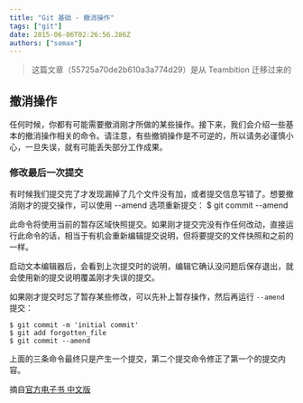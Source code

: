 ```yaml
---
title: "Git 基础 - 撤消操作"
tags: ["git"]
date: 2015-06-06T02:26:56.286Z
authors: ["somax"]
---
```


> 这篇文章（55725a70de2b610a3a774d29）是从 Teambition 迁移过来的


## 撤消操作
任何时候，你都有可能需要撤消刚才所做的某些操作。接下来，我们会介绍一些基本的撤消操作相关的命令。请注意，有些撤销操作是不可逆的，所以请务必谨慎小心，一旦失误，就有可能丢失部分工作成果。

### 修改最后一次提交
有时候我们提交完了才发现漏掉了几个文件没有加，或者提交信息写错了。想要撤消刚才的提交操作，可以使用 --amend 选项重新提交：
    $ git commit --amend

此命令将使用当前的暂存区域快照提交。如果刚才提交完没有作任何改动，直接运行此命令的话，相当于有机会重新编辑提交说明，但将要提交的文件快照和之前的一样。

启动文本编辑器后，会看到上次提交时的说明，编辑它确认没问题后保存退出，就会使用新的提交说明覆盖刚才失误的提交。

如果刚才提交时忘了暂存某些修改，可以先补上暂存操作，然后再运行 `--amend` 提交：

    $ git commit -m 'initial commit'
    $ git add forgotten_file
    $ git commit --amend

上面的三条命令最终只是产生一个提交，第二个提交命令修正了第一个的提交内容。



摘自[官方电子书 中文版](https://git-scm.com/book/zh/v1)
